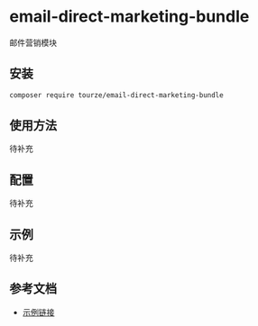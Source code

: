 # email-direct-marketing-bundle

邮件营销模块

## 安装

```bash
composer require tourze/email-direct-marketing-bundle
```

## 使用方法

待补充

## 配置

待补充

## 示例

待补充

## 参考文档

- [示例链接](https://example.com)
